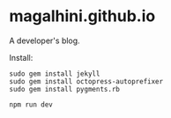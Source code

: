 # magalhini.github.io
A developer's blog.

Install:

```
sudo gem install jekyll
sudo gem install octopress-autoprefixer
sudo gem install pygments.rb

npm run dev
```
